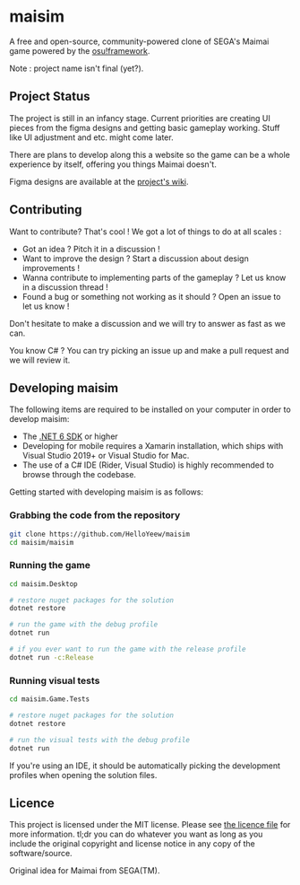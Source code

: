 # maisim

A free and open-source, community-powered clone of SEGA's Maimai game powered by the [osu!framework](https://github.com/ppy/osu-framework).

Note : project name isn't final (yet?).

## Project Status

The project is still in an infancy stage. Current priorities are creating UI pieces from the figma designs and getting basic gameplay working. Stuff like UI adjustment and etc. might come later.

There are plans to develop along this a website so the game can be a whole experience by itself, offering you things Maimai doesn't.

Figma designs are available at the [project's wiki](https://github.com/HelloYeew/maisim/wiki/Figma-link).

## Contributing

Want to contribute? That's cool ! We got a lot of things to do at all scales :

- Got an idea ? Pitch it in a discussion !
- Want to improve the design ? Start a discussion about design improvements !
- Wanna contribute to implementing parts of the gameplay ? Let us know in a discussion thread !
- Found a bug or something not working as it should ? Open an issue to let us know !

Don't hesitate to make a discussion and we will try to answer as fast as we can.

You know C# ? You can try picking an issue up and make a pull request and we will review it.

## Developing maisim

The following items are required to be installed on your computer in order to develop maisim:

- The [.NET 6 SDK](https://dotnet.microsoft.com/en-us/download) or higher
- Developing for mobile requires a Xamarin installation, which ships with Visual Studio 2019+ or Visual Studio for Mac.
- The use of a C# IDE (Rider, Visual Studio) is highly recommended to browse through the codebase.

Getting started with developing maisim is as follows:


### Grabbing the code from the repository
```sh
git clone https://github.com/HelloYeew/maisim
cd maisim/maisim
```

### Running the game

```sh
cd maisim.Desktop

# restore nuget packages for the solution
dotnet restore

# run the game with the debug profile
dotnet run 

# if you ever want to run the game with the release profile
dotnet run -c:Release
```

### Running visual tests

```sh
cd maisim.Game.Tests

# restore nuget packages for the solution
dotnet restore

# run the visual tests with the debug profile
dotnet run 
```

If you're using an IDE, it should be automatically picking the development profiles when opening the solution files.


## Licence

This project is licensed under the MIT license. Please see [the licence file](LICENSE) for more information. tl;dr you can do whatever you want as long as you include the original copyright and license notice in any copy of the software/source.

Original idea for Maimai from SEGA(TM).
